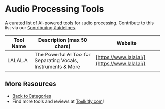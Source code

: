 # Audio Processing Tools

A curated list of AI-powered tools for audio processing. Contribute to this list via our [Contributing Guidelines](../CONTRIBUTING.md).

| Tool Name | Description (max 50 chars) | Website |
|-----------|----------------------------|---------|
| LALAL.AI | The Powerful AI Tool for Separating Vocals, Instruments & More | [https://www.lalal.ai/](https://www.lalal.ai/) |

## More Resources
- [Back to Categories](https://github.com/ToolkitlyAI/awesome-ai-tools/blob/master/README.md)
- Find more tools and reviews at [Toolkitly.com](https://toolkitly.com)!
